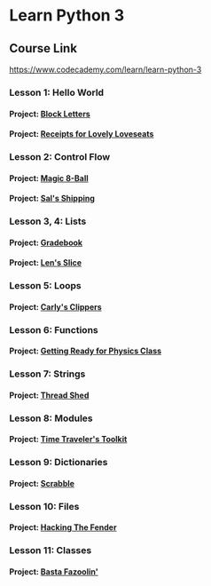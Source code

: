 # Learn Python 3
## Course Link
https://www.codecademy.com/learn/learn-python-3

### Lesson 1: Hello World
#### Project: [Block Letters](https://github.com/anastasiia-melnyk/portfolio/tree/main/Python/courses/learn-python-3/projects/lesson-1-hello-world/block-letters)
#### Project: [Receipts for Lovely Loveseats](https://github.com/anastasiia-melnyk/portfolio/tree/main/Python/courses/learn-python-3/projects/lesson-1-hello-world/receipts-for-lovely-loveseats)

### Lesson 2: Control Flow
#### Project: [Magic 8-Ball](https://github.com/anastasiia-melnyk/portfolio/tree/main/Python/courses/learn-python-3/projects/lesson-2-control-flow/magic-8-ball)
#### Project: [Sal's Shipping](https://github.com/anastasiia-melnyk/portfolio/tree/main/Python/courses/learn-python-3/projects/lesson-2-control-flow/sals-shipping)

### Lesson 3, 4: Lists
#### Project: [Gradebook](https://github.com/anastasiia-melnyk/portfolio/tree/main/Python/courses/learn-python-3/projects/lesson-3-4-lists/gradebook)
#### Project: [Len's Slice](https://github.com/anastasiia-melnyk/portfolio/tree/main/Python/courses/learn-python-3/projects/lesson-3-4-lists/lens-slice)

### Lesson 5: Loops
#### Project: [Carly's Clippers](https://github.com/anastasiia-melnyk/portfolio/tree/main/Python/courses/learn-python-3/projects/lesson-5-loops/carlys-clippers)

### Lesson 6: Functions
#### Project: [Getting Ready for Physics Class](https://github.com/anastasiia-melnyk/portfolio/tree/main/Python/courses/learn-python-3/projects/lesson-6-functions/getting-ready-for-physics-class)

### Lesson 7: Strings
#### Project: [Thread Shed](https://github.com/anastasiia-melnyk/portfolio/tree/main/Python/courses/learn-python-3/projects/lesson-7-strings/thread-shed)

### Lesson 8: Modules
#### Project: [Time Traveler's Toolkit](https://github.com/anastasiia-melnyk/portfolio/tree/main/Python/courses/learn-python-3/projects/lesson-8-modules/time-travelers-toolkit)

### Lesson 9: Dictionaries
#### Project: [Scrabble](https://github.com/anastasiia-melnyk/portfolio/tree/main/Python/courses/learn-python-3/projects/lesson-9-dictionaries/scrabble)

### Lesson 10: Files
#### Project: [Hacking The Fender](https://github.com/anastasiia-melnyk/portfolio/tree/main/Python/courses/learn-python-3/projects/lesson-10-files/hacking-the-fender)

### Lesson 11: Classes
#### Project: [Basta Fazoolin'](https://github.com/anastasiia-melnyk/portfolio/tree/main/Python/courses/learn-python-3/projects/lesson-11-classes/basta-fazoolin)
